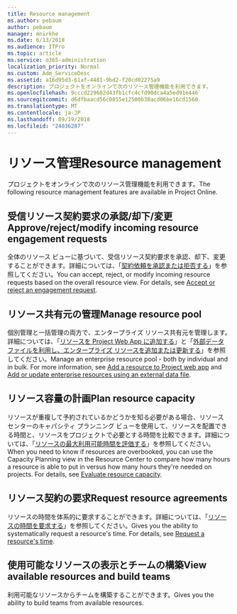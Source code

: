 ```yaml
---
title: Resource management
ms.author: pebaum
author: pebaum
manager: mnirkhe
ms.date: 6/13/2018
ms.audience: ITPro
ms.topic: article
ms.service: o365-administration
localization_priority: Normal
ms.custom: Adm_ServiceDesc
ms.assetid: a16d95d3-61af-4481-9bd2-f20cd02275a9
description: プロジェクトをオンラインで次のリソース管理機能を利用できます。
ms.openlocfilehash: 9cccd229602d43fb1cfc4cfd90dca4a5ed91e446
ms.sourcegitcommit: d6dfbaacd56c0855e12500b38acd06be16cd1560
ms.translationtype: MT
ms.contentlocale: ja-JP
ms.lasthandoff: 09/19/2018
ms.locfileid: "24036287"
---
```

# <a name="resource-management"></a><span data-ttu-id="941fd-103">リソース管理</span><span class="sxs-lookup"><span data-stu-id="941fd-103">Resource management</span></span>

<span data-ttu-id="941fd-104">プロジェクトをオンラインで次のリソース管理機能を利用できます。</span><span class="sxs-lookup"><span data-stu-id="941fd-104">The following resource management features are available in Project Online.</span></span>
  
## <a name="approverejectmodify-incoming-resource-engagement-requests"></a><span data-ttu-id="941fd-105">受信リソース契約要求の承認/却下/変更</span><span class="sxs-lookup"><span data-stu-id="941fd-105">Approve/reject/modify incoming resource engagement requests</span></span>
<span data-ttu-id="941fd-106"><a name="bkmk_ApproveRejectModify"> </a></span><span class="sxs-lookup"><span data-stu-id="941fd-106"></span></span>

<span data-ttu-id="941fd-p101">全体のリソース ビューに基づいて、受信リソース契約要求を承認、却下、変更することができます。詳細については、「[契約依頼を承認または拒否する](http://go.microsoft.com/fwlink/?LinkID=823659&amp;clcid=0x409)」を参照してください。</span><span class="sxs-lookup"><span data-stu-id="941fd-p101">You can accept, reject, or modify incoming resource requests based on the overall resource view. For details, see [Accept or reject an engagement request](http://go.microsoft.com/fwlink/?LinkID=823659&amp;clcid=0x409).</span></span>
  
## <a name="manage-resource-pool"></a><span data-ttu-id="941fd-109">リソース共有元の管理</span><span class="sxs-lookup"><span data-stu-id="941fd-109">Manage resource pool</span></span>
<span data-ttu-id="941fd-110"><a name="bkmk_ManageResourcePool"> </a></span><span class="sxs-lookup"><span data-stu-id="941fd-110"></span></span>

<span data-ttu-id="941fd-p102">個別管理と一括管理の両方で、エンタープライズ リソース共有元を管理します。詳細については、「[リソースを Project Web App に追加する](http://go.microsoft.com/fwlink/?LinkID=823660&amp;clcid=0x409)」と「[外部データ ファイルを利用し、エンタープライズ リソースを追加または更新する](http://go.microsoft.com/fwlink/?LinkID=823661&amp;clcid=0x409)」を参照してください。</span><span class="sxs-lookup"><span data-stu-id="941fd-p102">Manage an enterprise resource pool - both by individual and in bulk. For more information, see [Add a resource to Project web app](http://go.microsoft.com/fwlink/?LinkID=823660&amp;clcid=0x409) and [Add or update enterprise resources using an external data file](http://go.microsoft.com/fwlink/?LinkID=823661&amp;clcid=0x409).</span></span>
  
## <a name="plan-resource-capacity"></a><span data-ttu-id="941fd-113">リソース容量の計画</span><span class="sxs-lookup"><span data-stu-id="941fd-113">Plan resource capacity</span></span>
<span data-ttu-id="941fd-114"><a name="bkmk_PlanResourceCapacity"> </a></span><span class="sxs-lookup"><span data-stu-id="941fd-114"></span></span>

<span data-ttu-id="941fd-p103">リソースが重複して予約されているかどうかを知る必要がある場合、リソース センターのキャパシティ プランニング ビューを使用して、リソースを配置できる時間と、リソースをプロジェクトで必要とする時間を比較できます。詳細については、「[リソースの最大利用可能時間を評価する](http://go.microsoft.com/fwlink/?LinkID=823662&amp;clcid=0x409)」を参照してください。</span><span class="sxs-lookup"><span data-stu-id="941fd-p103">When you need to know if resources are overbooked, you can use the Capacity Planning view in the Resource Center to compare how many hours a resource is able to put in versus how many hours they're needed on projects. For details, see [Evaluate resource capacity](http://go.microsoft.com/fwlink/?LinkID=823662&amp;clcid=0x409).</span></span>
  
## <a name="request-resource-agreements"></a><span data-ttu-id="941fd-117">リソース契約の要求</span><span class="sxs-lookup"><span data-stu-id="941fd-117">Request resource agreements</span></span>
<span data-ttu-id="941fd-118"><a name="bkmk_RequestResourceAgreements"> </a></span><span class="sxs-lookup"><span data-stu-id="941fd-118"></span></span>

<span data-ttu-id="941fd-p104">リソースの時間を体系的に要求することができます。詳細については、「[リソースの時間を要求する](http://go.microsoft.com/fwlink/?LinkID=823663&amp;clcid=0x409)」を参照してください。</span><span class="sxs-lookup"><span data-stu-id="941fd-p104">Gives you the ability to systematically request a resource's time. For details, see [Request a resource's time](http://go.microsoft.com/fwlink/?LinkID=823663&amp;clcid=0x409).</span></span>
  
## <a name="view-available-resources-and-build-teams"></a><span data-ttu-id="941fd-121">使用可能なリソースの表示とチームの構築</span><span class="sxs-lookup"><span data-stu-id="941fd-121">View available resources and build teams</span></span>
<span data-ttu-id="941fd-122"><a name="bkmk_ViewAvailableResources"> </a></span><span class="sxs-lookup"><span data-stu-id="941fd-122"></span></span>

<span data-ttu-id="941fd-123">利用可能なリソースからチームを構築することができます。</span><span class="sxs-lookup"><span data-stu-id="941fd-123">Gives you the ability to build teams from available resources.</span></span>
  

